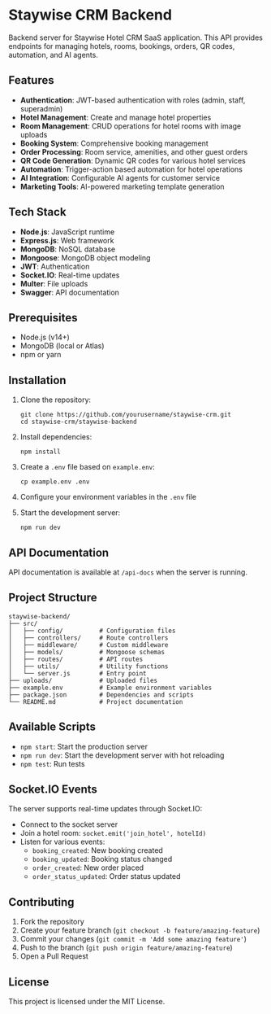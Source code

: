 # Staywise CRM Backend

Backend server for Staywise Hotel CRM SaaS application. This API provides endpoints for managing hotels, rooms, bookings, orders, QR codes, automation, and AI agents.

## Features

- **Authentication**: JWT-based authentication with roles (admin, staff, superadmin)
- **Hotel Management**: Create and manage hotel properties
- **Room Management**: CRUD operations for hotel rooms with image uploads
- **Booking System**: Comprehensive booking management
- **Order Processing**: Room service, amenities, and other guest orders
- **QR Code Generation**: Dynamic QR codes for various hotel services
- **Automation**: Trigger-action based automation for hotel operations
- **AI Integration**: Configurable AI agents for customer service
- **Marketing Tools**: AI-powered marketing template generation

## Tech Stack

- **Node.js**: JavaScript runtime
- **Express.js**: Web framework
- **MongoDB**: NoSQL database
- **Mongoose**: MongoDB object modeling
- **JWT**: Authentication
- **Socket.IO**: Real-time updates
- **Multer**: File uploads
- **Swagger**: API documentation

## Prerequisites

- Node.js (v14+)
- MongoDB (local or Atlas)
- npm or yarn

## Installation

1. Clone the repository:
   ```
   git clone https://github.com/yourusername/staywise-crm.git
   cd staywise-crm/staywise-backend
   ```

2. Install dependencies:
   ```
   npm install
   ```

3. Create a `.env` file based on `example.env`:
   ```
   cp example.env .env
   ```

4. Configure your environment variables in the `.env` file

5. Start the development server:
   ```
   npm run dev
   ```

## API Documentation

API documentation is available at `/api-docs` when the server is running.

## Project Structure

```
staywise-backend/
├── src/
│   ├── config/          # Configuration files
│   ├── controllers/     # Route controllers
│   ├── middleware/      # Custom middleware
│   ├── models/          # Mongoose schemas
│   ├── routes/          # API routes
│   ├── utils/           # Utility functions
│   └── server.js        # Entry point
├── uploads/             # Uploaded files
├── example.env          # Example environment variables
├── package.json         # Dependencies and scripts
└── README.md            # Project documentation
```

## Available Scripts

- `npm start`: Start the production server
- `npm run dev`: Start the development server with hot reloading
- `npm test`: Run tests

## Socket.IO Events

The server supports real-time updates through Socket.IO:

- Connect to the socket server
- Join a hotel room: `socket.emit('join_hotel', hotelId)`
- Listen for various events:
  - `booking_created`: New booking created
  - `booking_updated`: Booking status changed
  - `order_created`: New order placed
  - `order_status_updated`: Order status updated

## Contributing

1. Fork the repository
2. Create your feature branch (`git checkout -b feature/amazing-feature`)
3. Commit your changes (`git commit -m 'Add some amazing feature'`)
4. Push to the branch (`git push origin feature/amazing-feature`)
5. Open a Pull Request

## License

This project is licensed under the MIT License. 